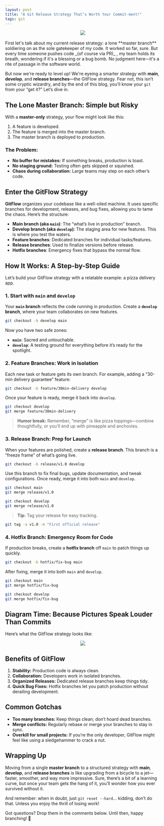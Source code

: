 ```yaml
---
layout: post
title: "A Git Release Strategy That’s Worth Your Commit-ment!"
tags: git
---
```


<div style="text-align:center;">
<img align="center" src="https://mydigitalsauce.com/wp-content/uploads/2018/07/github-octopus.jpg"/>
</div>
<br />
First let's talk about my current release strategy: a lone **master branch** soldiering on as the sole gatekeeper of my code. It worked so far, sure. But every time someone pushes code _(of course via PR)_ , my team holds its breath, wondering if it's a blessing or a bug bomb. No judgment here—it's a rite of passage in the software world.

But now we're ready to level up! We're eyeing a smarter strategy with **main**, **develop**, and **release branches**—the GitFlow strategy. Fear not, this isn’t some cryptic wizardry, and by the end of this blog, you’ll know your `git` from your “get it?” Let’s dive in.

## The Lone Master Branch: Simple but Risky

With a **master-only** strategy, your flow might look like this:

1. A feature is developed.
2. The feature is merged into the master branch.
3. The master branch is deployed to production.

### The Problem:
- **No buffer for mistakes:** If something breaks, production is toast.
- **No staging ground:** Testing often gets skipped or squished.
- **Chaos during collaboration:** Large teams may step on each other’s code.


## Enter the GitFlow Strategy

**GitFlow** organizes your codebase like a well-oiled machine. It uses specific branches for development, releases, and bug fixes, allowing you to tame the chaos. Here’s the structure:

- **Main branch (aka `main`)**: The “what’s live in production” branch.
- **Develop branch (aka `develop`)**: The staging area for new features. This is where you test the waters.
- **Feature branches**: Dedicated branches for individual tasks/features.
- **Release branches**: Used to finalize versions before release.
- **Hotfix branches**: Emergency fixes that bypass the normal flow.


## How It Works: A Step-by-Step Guide

Let’s build your GitFlow strategy with a relatable example: a pizza delivery app.

### 1. Start with `main` and `develop`
Your **`main` branch** reflects the code running in production. Create a **`develop` branch**, where your team collaborates on new features.

```bash
git checkout -b develop main
```

Now you have two safe zones:  
- **`main`**: Sacred and untouchable.  
- **`develop`**: A testing ground for everything before it’s ready for the spotlight.

### 2. Feature Branches: Work in Isolation
Each new task or feature gets its own branch. For example, adding a “30-min delivery guarantee” feature:

```bash
git checkout -b feature/30min-delivery develop
```

Once your feature is ready, merge it back into `develop`.

```bash
git checkout develop
git merge feature/30min-delivery
```

> **Humor break:** Remember, “merge” is like pizza toppings—combine thoughtfully, or you’ll end up with pineapple and anchovies.

### 3. Release Branch: Prep for Launch
When your features are polished, create a **release branch**. This branch is a “freeze frame” of what’s going live.

```bash
git checkout -b release/v1.0 develop
```

Use this branch to fix final bugs, update documentation, and tweak configurations. Once ready, merge it into both `main` and `develop`.

```bash
git checkout main
git merge release/v1.0

git checkout develop
git merge release/v1.0
```

> **Tip:** Tag your release for easy tracking.
```bash
git tag -a v1.0 -m "First official release"
```

### 4. Hotfix Branch: Emergency Room for Code
If production breaks, create a **hotfix branch** off `main` to patch things up quickly.

```bash
git checkout -b hotfix/fix-bug main
```

After fixing, merge it into both `main` and `develop`.

```bash
git checkout main
git merge hotfix/fix-bug

git checkout develop
git merge hotfix/fix-bug
```


## Diagram Time: Because Pictures Speak Louder Than Commits

Here’s what the GitFlow strategy looks like:

<div style="text-align:center;">
<img align="center" src="https://media.brntn.me/postie/aad6d468.png"/>
</div>


## Benefits of GitFlow

1. **Stability:** Production code is always clean.
2. **Collaboration:** Developers work in isolated branches.
3. **Organized Releases:** Dedicated release branches keep things tidy.
4. **Quick Bug Fixes:** Hotfix branches let you patch production without derailing development.


## Common Gotchas

- **Too many branches:** Keep things clean; don’t hoard dead branches.
- **Merge conflicts:** Regularly rebase or merge your branches to stay in sync.
- **Overkill for small projects:** If you’re the only developer, GitFlow might feel like using a sledgehammer to crack a nut.


## Wrapping Up

Moving from a single **master branch** to a structured strategy with **main**, **develop**, and **release branches** is like upgrading from a bicycle to a jet—faster, smoother, and way more impressive. Sure, there’s a bit of a learning curve, but once your team gets the hang of it, you’ll wonder how you ever survived without it.

And remember: when in doubt, just `git reset --hard`… kidding, don’t do that. Unless you enjoy the thrill of losing work!

Got questions? Drop them in the comments below. Until then, happy branching! 🌳
